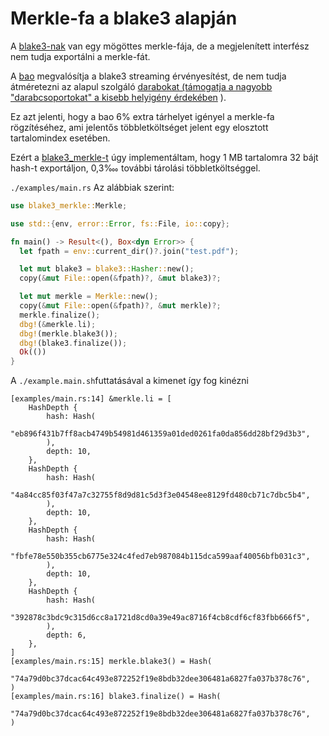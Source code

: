 # Merkle-fa a blake3 alapján

A [blake3-nak](https://github.com/BLAKE3-team/BLAKE3) van egy mögöttes merkle-fája, de a megjelenített interfész nem tudja exportálni a merkle-fát.

A [bao](https://github.com/oconnor663/bao) megvalósítja a blake3 streaming érvényesítést, de nem tudja átméretezni az alapul szolgáló [darabokat (támogatja a nagyobb "darabcsoportokat" a kisebb helyigény érdekében](https://github.com/oconnor663/bao/issues/34) ).

Ez azt jelenti, hogy a bao 6% extra tárhelyet igényel a merkle-fa rögzítéséhez, ami jelentős többletköltséget jelent egy elosztott tartalomindex esetében.

Ezért a [blake3_merkle-t](https://github.com/rmw-lib/blake3_merkle) úgy implementáltam, hogy 1 MB tartalomra 32 bájt hash-t exportáljon, 0,3‱ további tárolási többletköltséggel.

`./examples/main.rs` Az alábbiak szerint:

```rust
use blake3_merkle::Merkle;

use std::{env, error::Error, fs::File, io::copy};

fn main() -> Result<(), Box<dyn Error>> {
  let fpath = env::current_dir()?.join("test.pdf");

  let mut blake3 = blake3::Hasher::new();
  copy(&mut File::open(&fpath)?, &mut blake3)?;

  let mut merkle = Merkle::new();
  copy(&mut File::open(&fpath)?, &mut merkle)?;
  merkle.finalize();
  dbg!(&merkle.li);
  dbg!(merkle.blake3());
  dbg!(blake3.finalize());
  Ok(())
}
```

A `./example.main.sh`futtatásával a kimenet így fog kinézni

```
[examples/main.rs:14] &merkle.li = [
    HashDepth {
        hash: Hash(
            "eb896f431b7ff8acb4749b54981d461359a01ded0261fa0da856dd28bf29d3b3",
        ),
        depth: 10,
    },
    HashDepth {
        hash: Hash(
            "4a84cc85f03f47a7c32755f8d9d81c5d3f3e04548ee8129fd480cb71c7dbc5b4",
        ),
        depth: 10,
    },
    HashDepth {
        hash: Hash(
            "fbfe78e550b355cb6775e324c4fed7eb987084b115dca599aaf40056bfb031c3",
        ),
        depth: 10,
    },
    HashDepth {
        hash: Hash(
            "392878c3bdc9c315d6cc8a1721d8cd0a39e49ac8716f4cb8cdf6cf83fbb666f5",
        ),
        depth: 6,
    },
]
[examples/main.rs:15] merkle.blake3() = Hash(
    "74a79d0bc37dcac64c493e872252f19e8bdb32dee306481a6827fa037b378c76",
)
[examples/main.rs:16] blake3.finalize() = Hash(
    "74a79d0bc37dcac64c493e872252f19e8bdb32dee306481a6827fa037b378c76",
)
```